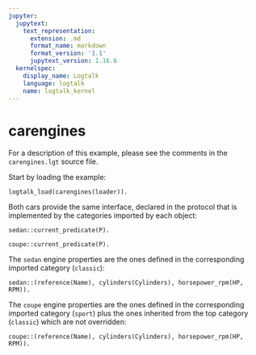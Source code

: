 ```yaml
---
jupyter:
  jupytext:
    text_representation:
      extension: .md
      format_name: markdown
      format_version: '1.1'
      jupytext_version: 1.16.6
  kernelspec:
    display_name: Logtalk
    language: logtalk
    name: logtalk_kernel
---
```


<!--
________________________________________________________________________

This file is part of Logtalk <https://logtalk.org/>  
SPDX-FileCopyrightText: 1998-2025 Paulo Moura <pmoura@logtalk.org>  
SPDX-License-Identifier: Apache-2.0

Licensed under the Apache License, Version 2.0 (the "License");
you may not use this file except in compliance with the License.
You may obtain a copy of the License at

    http://www.apache.org/licenses/LICENSE-2.0

Unless required by applicable law or agreed to in writing, software
distributed under the License is distributed on an "AS IS" BASIS,
WITHOUT WARRANTIES OR CONDITIONS OF ANY KIND, either express or implied.
See the License for the specific language governing permissions and
limitations under the License.
________________________________________________________________________
-->

# carengines

For a description of this example, please see the comments in the
`carengines.lgt` source file.

Start by loading the example:

```logtalk
logtalk_load(carengines(loader)).
```

Both cars provide the same interface, declared in the protocol
that is implemented by the categories imported by each object:

```logtalk
sedan::current_predicate(P).
```

<!--
P = reference/1 ;
P = capacity/1 ;
P = cylinders/1 ;
P = horsepower_rpm/2 ;
P = bore_stroke/2 ;
P = fuel/1 ;
false.
-->

```logtalk
coupe::current_predicate(P).
```

<!--
P = reference/1 ;
P = capacity/1 ;
P = cylinders/1 ;
P = horsepower_rpm/2 ;
P = bore_stroke/2 ;
P = fuel/1 ;
false.
-->

The `sedan` engine properties are the ones defined in the corresponding 
imported category (`classic`):

```logtalk
sedan::(reference(Name), cylinders(Cylinders), horsepower_rpm(HP, RPM)).
```

<!--
Name = 'M180.940', Cylinders = 6, HP = 94, RPM = 4800.
-->

The `coupe` engine properties are the ones defined in the corresponding 
imported category (`sport`) plus the ones inherited from the top category 
(`classic`) which are not overridden:

```logtalk
coupe::(reference(Name), cylinders(Cylinders), horsepower_rpm(HP, RPM)).
```

<!--
Name = 'M180.941', Cylinders = 6, HP = 115, RPM = 3657.
-->
